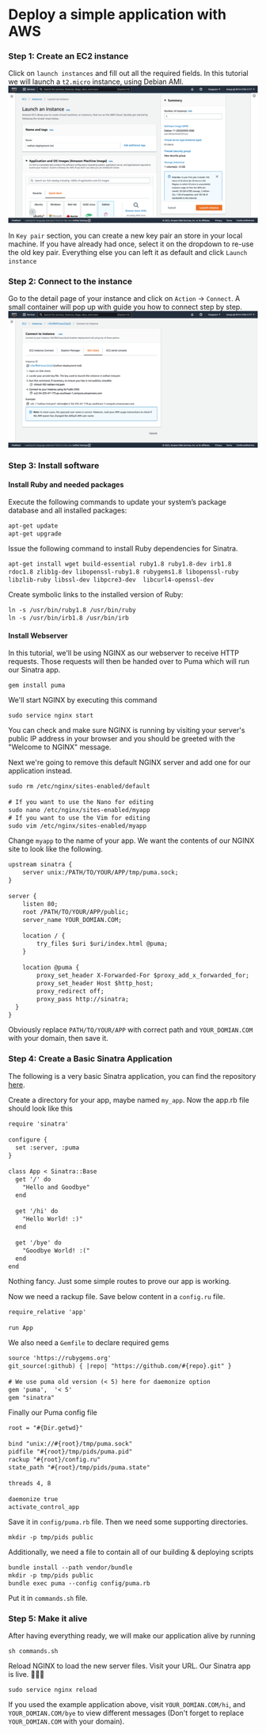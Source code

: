 # Deploy a simple application with AWS

### Step 1: Create an EC2 instance
Click on `launch instances` and fill out all the required fields. In this tutorial we will launch a `t2.micro` instance, using Debian AMI.
![Create an instance](./assets/1.png "Create an instance")

In `Key pair` section, you can create a new key pair an store in your local machine. If you have already had once, select it on the dropdown to re-use the old key pair. Everything else you can left it as default and click `Launch instance`

### Step 2: Connect to the instance
Go to the detail page of your instance and click on `Action` -> `Connect`. A small container will pop up with guide you how to connect step by step.
![Create an instance](./assets/2.png "Create an instance")

### Step 3: Install software
#### Install Ruby and needed packages
Execute the following commands to update your system’s package database and all installed packages:
```
apt-get update
apt-get upgrade
```

Issue the following command to install Ruby dependencies for Sinatra.
```
apt-get install wget build-essential ruby1.8 ruby1.8-dev irb1.8 rdoc1.8 zlib1g-dev libopenssl-ruby1.8 rubygems1.8 libopenssl-ruby libzlib-ruby libssl-dev libpcre3-dev  libcurl4-openssl-dev
```

Create symbolic links to the installed version of Ruby:
```
ln -s /usr/bin/ruby1.8 /usr/bin/ruby
ln -s /usr/bin/irb1.8 /usr/bin/irb
```

#### Install Webserver
In this tutorial, we'll be using NGINX as our webserver to receive HTTP requests. Those requests will then be handed over to Puma which will run our Sinatra app.
```
gem install puma
```

We'll start NGINX by executing this command
```
sudo service nginx start
```

You can check and make sure NGINX is running by visiting your server's public IP address in your browser and you should be greeted with the "Welcome to NGINX" message.

Next we're going to remove this default NGINX server and add one for our application instead.
```
sudo rm /etc/nginx/sites-enabled/default

# If you want to use the Nano for editing
sudo nano /etc/nginx/sites-enabled/myapp
# If you want to use the Vim for editing
sudo vim /etc/nginx/sites-enabled/myapp
```

Change `myapp` to the name of your app.
We want the contents of our NGINX site to look like the following.
```
upstream sinatra {
    server unix:/PATH/TO/YOUR/APP/tmp/puma.sock;
}

server {
    listen 80;
    root /PATH/TO/YOUR/APP/public;
    server_name YOUR_DOMIAN.COM;

    location / {
        try_files $uri $uri/index.html @puma;
    }

    location @puma {
        proxy_set_header X-Forwarded-For $proxy_add_x_forwarded_for;
        proxy_set_header Host $http_host;
        proxy_redirect off;
        proxy_pass http://sinatra;
  }
}
```
Obviously replace `PATH/TO/YOUR/APP` with correct path and `YOUR_DOMIAN.COM` with your domain, then save it.

### Step 4: Create a Basic Sinatra Application
The following is a very basic Sinatra application, you can find the repository [here](https://github.com/nathan-phan-goldenowl/simple_sinatra_app).

Create a directory for your app, maybe named `my_app`. Now the app.rb file should look like this
```
require 'sinatra'

configure {
  set :server, :puma
}

class App < Sinatra::Base
  get '/' do
    "Hello and Goodbye"
  end

  get '/hi' do
    "Hello World! :)"
  end

  get '/bye' do
    "Goodbye World! :("
  end
end
```
Nothing fancy. Just some simple routes to prove our app is working.

Now we need a rackup file. Save below content in a `config.ru` file.
```
require_relative 'app'

run App
```

We also need a `Gemfile` to declare required gems
```
source 'https://rubygems.org'
git_source(:github) { |repo| "https://github.com/#{repo}.git" }

# We use puma old version (< 5) here for daemonize option
gem 'puma',  '< 5'
gem "sinatra"
```

Finally our Puma config file
```
root = "#{Dir.getwd}"

bind "unix://#{root}/tmp/puma.sock"
pidfile "#{root}/tmp/pids/puma.pid"
rackup "#{root}/config.ru"
state_path "#{root}/tmp/pids/puma.state"

threads 4, 8

daemonize true
activate_control_app
```

Save it in `config/puma.rb` file. Then we need some supporting directories.
```
mkdir -p tmp/pids public
```

Additionally, we need a file to contain all of our building & deploying scripts
```
bundle install --path vendor/bundle
mkdir -p tmp/pids public
bundle exec puma --config config/puma.rb
```
Put it in `commands.sh` file.

### Step 5: Make it alive
After having everything ready, we will make our application alive by running
```
sh commands.sh
```

Reload NGINX to load the new server files. Visit your URL. Our Sinatra app is live. 🎉🎉🎉
```
sudo service nginx reload
```
If you used the example application above, visit `YOUR_DOMIAN.COM/hi`, and `YOUR_DOMIAN.COM/bye` to view different messages (Don't forget to replace `YOUR_DOMIAN.COM` with your domain).
